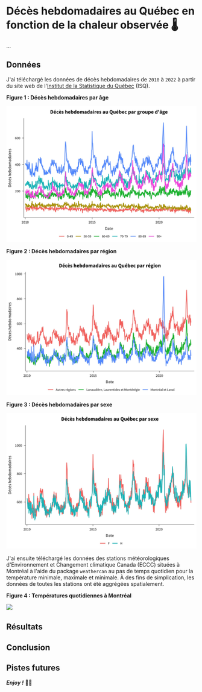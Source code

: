 Décès hebdomadaires au Québec en fonction de la chaleur observée 🌡
================================================================================

...

Données
--------------------------------------------------------------------------------

J'ai téléchargé les données de décès hebdomadaires de `2010` à `2022` à partir du site web de l'[Institut de la Statistique du Québec](https://statistique.quebec.ca/fr/document/nombre-hebdomadaire-de-deces-au-quebec) (ISQ). 

__Figure 1 : Décès hebdomadaires par âge__

![](plots/fig_1_deces_par_age.jpg)

__Figure 2 : Décès hebdomadaires par région__

![](plots/fig_2_deces_par_region.jpg)

__Figure 3 : Décès hebdomadaires par sexe__

![](plots/fig_3_deces_par_sexe.jpg)

J'ai ensuite téléchargé les données des stations météorologiques d'Environnement et Changement climatique Canada (ECCC) situées à Montréal à l'aide du package `weathercan` au pas de temps quotidien pour la température minimale, maximale et minimale. À des fins de simplication, les données de toutes les stations ont été aggrégées spatialement.

__Figure 4 : Températures quotidiennes à Montréal__

![](plots/fig_3_montreal_temp.jpg)


Résultats
--------------------------------------------------------------------------------



Conclusion
--------------------------------------------------------------------------------



Pistes futures
--------------------------------------------------------------------------------




___Enjoy !___ ✌🏻
